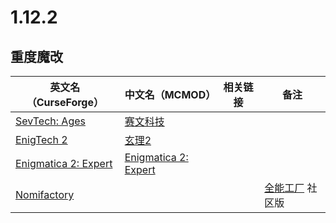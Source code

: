 # 1.12.2

## 重度魔改

| 英文名（CurseForge）                                                                    | 中文名（MCMOD）                                              | 相关链接 | 备注                                                     |
| --------------------------------------------------------------------------------------- | ------------------------------------------------------------ | -------- | -------------------------------------------------------- |
| [SevTech: Ages](https://www.curseforge.com/minecraft/modpacks/sevtech-ages)             | [赛文科技](https://www.mcmod.cn/modpack/33.html)             |          |                                                          |
| [EnigTech 2](https://www.curseforge.com/minecraft/modpacks/enigtech-2)                  | [玄理2](https://www.mcmod.cn/modpack/2.html)                 |          |                                                          |
| [Enigmatica 2: Expert](https://www.curseforge.com/minecraft/modpacks/enigmatica2expert) | [Enigmatica 2: Expert](https://www.mcmod.cn/modpack/23.html) |          |                                                          |
| [Nomifactory](https://www.curseforge.com/minecraft/modpacks/nomifactory)                |                                                              |          | [全能工厂](https://www.mcmod.cn/modpack/126.html) 社区版 |
